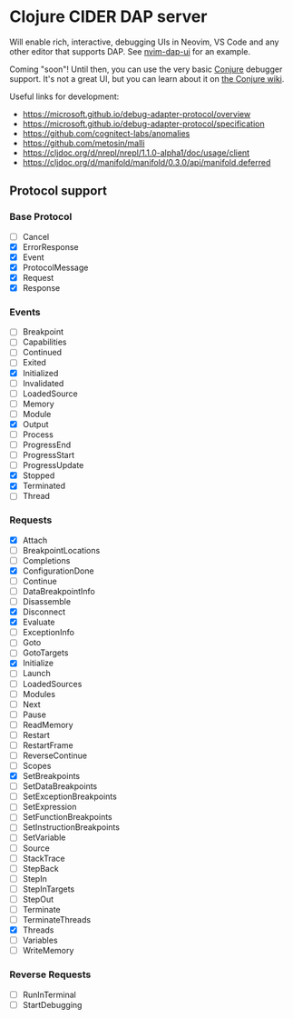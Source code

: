 # Clojure CIDER DAP server

Will enable rich, interactive, debugging UIs in Neovim, VS Code and any other
editor that supports DAP. See [nvim-dap-ui][nvim-dap-ui] for an example.

Coming "soon"! Until then, you can use the very basic [Conjure][conjure]
debugger support. It's not a great UI, but you can learn about it on
[the Conjure wiki][conjure-wiki].

Useful links for development:

- https://microsoft.github.io/debug-adapter-protocol/overview
- https://microsoft.github.io/debug-adapter-protocol/specification
- https://github.com/cognitect-labs/anomalies
- https://github.com/metosin/malli
- https://cljdoc.org/d/nrepl/nrepl/1.1.0-alpha1/doc/usage/client
- https://cljdoc.org/d/manifold/manifold/0.3.0/api/manifold.deferred

## Protocol support

### Base Protocol

- [ ] Cancel
- [x] ErrorResponse
- [x] Event
- [x] ProtocolMessage
- [x] Request
- [x] Response

### Events

- [ ] Breakpoint
- [ ] Capabilities
- [ ] Continued
- [ ] Exited
- [x] Initialized
- [ ] Invalidated
- [ ] LoadedSource
- [ ] Memory
- [ ] Module
- [x] Output
- [ ] Process
- [ ] ProgressEnd
- [ ] ProgressStart
- [ ] ProgressUpdate
- [x] Stopped
- [x] Terminated
- [ ] Thread

### Requests

- [x] Attach
- [ ] BreakpointLocations
- [ ] Completions
- [x] ConfigurationDone
- [ ] Continue
- [ ] DataBreakpointInfo
- [ ] Disassemble
- [x] Disconnect
- [x] Evaluate
- [ ] ExceptionInfo
- [ ] Goto
- [ ] GotoTargets
- [x] Initialize
- [ ] Launch
- [ ] LoadedSources
- [ ] Modules
- [ ] Next
- [ ] Pause
- [ ] ReadMemory
- [ ] Restart
- [ ] RestartFrame
- [ ] ReverseContinue
- [ ] Scopes
- [x] SetBreakpoints
- [ ] SetDataBreakpoints
- [ ] SetExceptionBreakpoints
- [ ] SetExpression
- [ ] SetFunctionBreakpoints
- [ ] SetInstructionBreakpoints
- [ ] SetVariable
- [ ] Source
- [ ] StackTrace
- [ ] StepBack
- [ ] StepIn
- [ ] StepInTargets
- [ ] StepOut
- [ ] Terminate
- [ ] TerminateThreads
- [x] Threads
- [ ] Variables
- [ ] WriteMemory

### Reverse Requests

- [ ] RunInTerminal
- [ ] StartDebugging

[nvim-dap-ui]: https://github.com/rcarriga/nvim-dap-ui
[conjure]: https://github.com/Olical/conjure
[conjure-wiki]: https://github.com/Olical/conjure/wiki/Clojure-nREPL-CIDER-debugger
